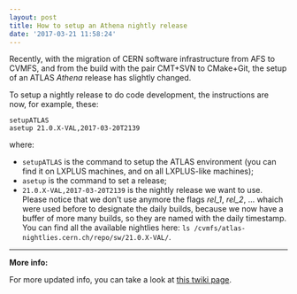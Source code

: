 ```yaml
---
layout: post
title: How to setup an Athena nightly release
date: '2017-03-21 11:58:24'
---
```


Recently, with the migration of CERN software infrastructure from AFS to CVMFS, and from the build with the pair CMT+SVN to CMake+Git, the setup of an ATLAS *Athena* release has slightly changed.

To setup a nightly release to do code development, the instructions are now, for example, these:

    setupATLAS
    asetup 21.0.X-VAL,2017-03-20T2139

where:

* `setupATLAS` is the command to setup the ATLAS environment (you can find it on LXPLUS machines, and on all LXPLUS-like machines); 
* `asetup` is the command to set a release;
* `21.0.X-VAL,2017-03-20T2139` is the nightly release we want to use. Please notice that we don't use anymore the flags *rel_1*, *rel_2*, ... whaich were used before to designate the daily builds, because we now have a buffer of more many builds, so they are named with the daily timestamp. You can find all the available nightlies here: `ls /cvmfs/atlas-nightlies.cern.ch/repo/sw/21.0.X-VAL/`.

----

**More info:**

For more updated info, you can take a look at [this twiki page](https://twiki.cern.ch/twiki/bin/view/AtlasComputing/WorkBookSetAccount).